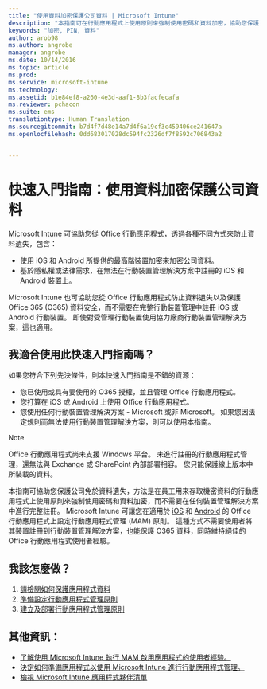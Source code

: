 ```yaml
---
title: "使用資料加密保護公司資料 | Microsoft Intune"
description: "本指南可在行動應用程式上使用原則來強制使用密碼和資料加密，協助您保護公司免於資料遺失。"
keywords: "加密, PIN, 資料"
author: arob98
ms.author: angrobe
manager: angrobe
ms.date: 10/14/2016
ms.topic: article
ms.prod: 
ms.service: microsoft-intune
ms.technology: 
ms.assetid: b1e84ef8-a260-4e3d-aaf1-8b3facfecafa
ms.reviewer: pchacon
ms.suite: ems
translationtype: Human Translation
ms.sourcegitcommit: b7d4f7d48e14a7d4f6a19cf3c459406ce241647a
ms.openlocfilehash: 0dd683017028dc594fc2326df7f8592c706843a2


---
```


# 快速入門指南：使用資料加密保護公司資料
Microsoft Intune 可協助您從 Office 行動應用程式，透過各種不同方式來防止資料遺失，包含：
- 使用 iOS 和 Android 所提供的最高階裝置加密來加密公司資料。
- 基於隱私權或法律需求，在無法在行動裝置管理解決方案中註冊的 iOS 和 Android 裝置上。

Microsoft Intune 也可協助您從 Office 行動應用程式防止資料遺失以及保護 Office 365 (O365) 資料安全，而不需要在完整行動裝置管理中註冊 iOS 或 Android 行動裝置。 即使對受管理行動裝置使用協力廠商行動裝置管理解決方案，這也適用。 

## 我適合使用此快速入門指南嗎？
如果您符合下列先決條件，則本快速入門指南是不錯的資源︰
- 您已使用或具有要使用的 O365 授權，並且管理 Office 行動應用程式。
- 您打算在 iOS 或 Android 上使用 Office 行動應用程式。 
- 您使用任何行動裝置管理解決方案 - Microsoft 或非 Microsoft。 如果您因法定規則而無法使用行動裝置管理解決方案，則可以使用本指南。 

> [!NOTE] 
> Office 行動應用程式尚未支援 Windows 平台。 未進行註冊的行動應用程式管理，還無法與 Exchange 或 SharePoint 內部部署相容。 您只能保護線上版本中所裝載的資料。

本指南可協助您保護公司免於資料遺失，方法是在員工用來存取機密資料的行動應用程式上使用原則來強制使用密碼和資料加密，而不需要在任何裝置管理解決方案中進行完整註冊。 Microsoft Intune 可讓您在適用於 [iOS](https://products.office.com/en-us/mobile/office-mobile-apps-for-ios) 和 [Android](https://products.office.com/en-us/mobile/office-mobile-apps-for-android) 的 Office 行動應用程式上設定行動應用程式管理 (MAM) 原則。 這種方式不需要使用者將其裝置註冊到行動裝置管理解決方案，也能保護 O365 資料，同時維持絕佳的 Office 行動應用程式使用者經驗。 

## 我該怎麼做？
1.  [請檢閱如何保護應用程式資料](/intune/deploy-use/protect-app-data-using-mobile-app-management-policies-with-microsoft-intune) 
2.  [準備設定行動應用程式管理原則](/intune/deploy-use/get-ready-to-configure-mobile-app-management-policies-with-microsoft-intune) 
3.  [建立及部署行動應用程式管理原則](/intune/deploy-use/create-and-deploy-mobile-app-management-policies-with-microsoft-intune) 

## 其他資訊：
- [了解使用 Microsoft Intune 執行 MAM 啟用應用程式的使用者經驗。](/intune/deploy-use/end-user-experience-for-mam-enabled-apps-with-microsoft-intune)
- [決定如何準備應用程式以使用 Microsoft Intune 進行行動應用程式管理。](/intune/deploy-use/decide-how-to-prepare-apps-for-mobile-application-management-with-microsoft-intune)
- [檢視 Microsoft Intune 應用程式夥伴清單](https://www.microsoft.com/en-us/cloud-platform/microsoft-intune-partners)



<!--HONumber=Oct16_HO3-->


